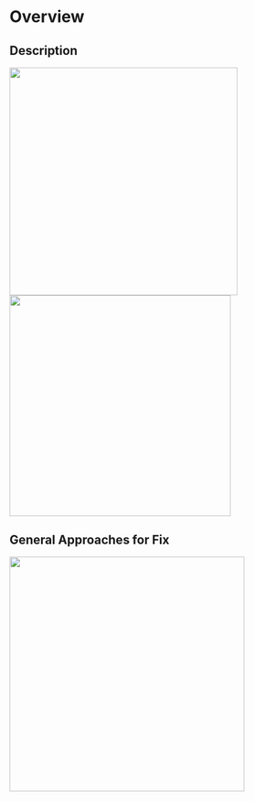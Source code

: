 # Overview

## Description

<img src="image3.png" style="width:4.15366in" />

<img src="image2.png" style="width:4.02872in" />

## General Approaches for Fix

<img src="image1.png" style="width:4.28301in" />
